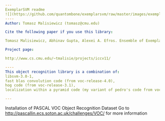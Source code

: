 ```yaml
---
ExemplarSVM readme
![](https://github.com/quantombone/exemplarsvm/raw/master/images/exemplar_classifiers-small_n.png)
---- 
Author: Tomasz Malisiewicz (tomasz@cmu.edu)

Cite the following paper if you use this library:

Tomasz Malisiewicz, Abhinav Gupta, Alexei A. Efros. Ensemble of Exemplar-SVMs for Object Detection and Beyond. In ICCV 2011.

Project page:

http://www.cs.cmu.edu/~tmalisie/projects/iccv11/

----
This object recognition library is a combination of:
libsvm-3.0-1,
fast blas convolution code (from voc-release-4.0), 
hog code (from voc-release-3.1), 
localization within a pyramid code (my variant of pedro's code from voc-release-3.1),

---
```

Installation of PASCAL VOC Object Recognition Dataset
Go to http://pascallin.ecs.soton.ac.uk/challenges/VOC/ for more information
